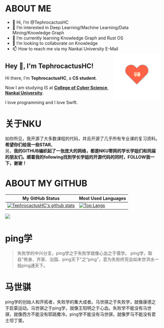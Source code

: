 # ABOUT ME
- 👋 Hi, I’m @TephrocactusHC
- 👀 I’m interested in Deep Learning/Machine Learning/Data Mining/Knowledge Graph
- 🌱 I’m currently learning Knowledge Graph and Rust OS
- 💞️ I’m looking to collaborate on Knowledge
- 📫 How to reach me via my Nankai University E-Mail
<a href="https://github.com/L1cardo/iBeats"><img align="right" width="150px" src="https://raw.githubusercontent.com/L1cardo/iBeats/main/files/heart.svg"/></a>
## Hey 👋, I'm TephrocactusHC!

Hi there, I'm **TephrocactusHC**, a **CS student**.

Now I am studying IS at **[College of Cyber Science](https://cyber.nankai.edu.cn/)**, **[Nankai University](https://www.nankai.edu.cn/main.htm)**.

I love programming and I love Swift.

# 关于NKU
如你所见，我开源了大多数课程的代码，并且开源了几乎所有专业课的复习资料。**希望你们给我一些STAR**。<br>
另，**我的GITHUB编织起了一张庞大的网络，都是NKU寄网的学长学姐们和同届的朋友们。顺着我的following找到学长学姐的开源代码的同时，FOLLOW我一下，谢谢！**

# ABOUT MY GITHUB
| My GitHub Status                                                                                                                                                     | Most Used Languages                                                                                                                          |
|----------------------------------------------------------------------------------------------------------------------------------------------------------------------|----------------------------------------------------------------------------------------------------------------------------------------------|
| [![TephrocactusHC's github stats](https://github-readme-stats.vercel.app/api?username=TephrocactusHC&theme=buefy&show_icons=true&layout=compact)](https://github.com/anuraghazra/github-readme-stats)|[![Top Langs](https://github-readme-stats.vercel.app/api/top-langs/?username=TephrocactusHC)](https://github.com/anuraghazra/github-readme-stats)|

![](https://github-profile-summary-cards.vercel.app/api/cards/profile-details?username=TephrocactusHC&theme=dracula)
# ping学
> 失败学的中兴分支，ping学之于失败学就像心血之于儒学。
ping学，取自"修身、齐家、治国、ping天下"之“ping”，意为失败终究会如末世洪水一般ping通天下。<br/>
# 马世骐
ping学的创始人和开拓者，失败学的集大成者。马世骐之于失败学，就像康德之于启蒙运动。马世骐之于ping学，就像王阳明之于心血。失败学不能没有马世骐，就像西方不能没有耶路撒冷。ping学不能没有马世骐，就像罗马不能没有君士坦丁堡。
<!---
TephrocactusHC/TephrocactusHC is a ✨ special ✨ repository because its `README.md` (this file) appears on your GitHub profile.
You can click the Preview link to take a look at your changes.
--->

